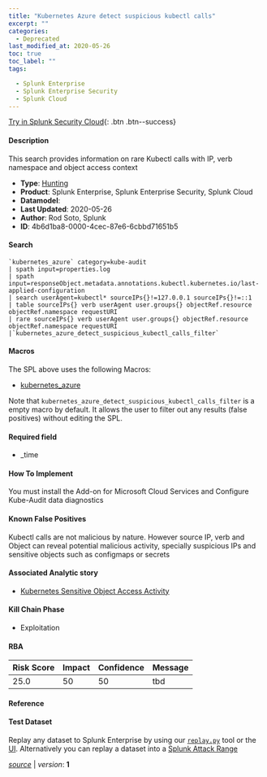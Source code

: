 ```yaml
---
title: "Kubernetes Azure detect suspicious kubectl calls"
excerpt: ""
categories:
  - Deprecated
last_modified_at: 2020-05-26
toc: true
toc_label: ""
tags:

  - Splunk Enterprise
  - Splunk Enterprise Security
  - Splunk Cloud
---
```




[Try in Splunk Security Cloud](https://www.splunk.com/en_us/cyber-security.html){: .btn .btn--success}

#### Description

This search provides information on rare Kubectl calls with IP, verb namespace and object access context

- **Type**: [Hunting](https://github.com/splunk/security_content/wiki/object-Analytic-Types)
- **Product**: Splunk Enterprise, Splunk Enterprise Security, Splunk Cloud
- **Datamodel**: 
- **Last Updated**: 2020-05-26
- **Author**: Rod Soto, Splunk
- **ID**: 4b6d1ba8-0000-4cec-87e6-6cbbd71651b5

#### Search

```
`kubernetes_azure` category=kube-audit 
| spath input=properties.log 
| spath input=responseObject.metadata.annotations.kubectl.kubernetes.io/last-applied-configuration 
| search userAgent=kubectl* sourceIPs{}!=127.0.0.1 sourceIPs{}!=::1 
| table sourceIPs{} verb userAgent user.groups{} objectRef.resource objectRef.namespace requestURI 
| rare sourceIPs{} verb userAgent user.groups{} objectRef.resource objectRef.namespace requestURI 
|`kubernetes_azure_detect_suspicious_kubectl_calls_filter`
```

#### Macros
The SPL above uses the following Macros:
* [kubernetes_azure](https://github.com/splunk/security_content/blob/develop/macros/kubernetes_azure.yml)

Note that `kubernetes_azure_detect_suspicious_kubectl_calls_filter` is a empty macro by default. It allows the user to filter out any results (false positives) without editing the SPL.

#### Required field
* _time


#### How To Implement
You must install the Add-on for Microsoft Cloud Services and Configure Kube-Audit data diagnostics

#### Known False Positives
Kubectl calls are not malicious by nature. However source IP, verb and Object can reveal potential malicious activity, specially suspicious IPs and sensitive objects such as configmaps or secrets

#### Associated Analytic story
* [Kubernetes Sensitive Object Access Activity](/stories/kubernetes_sensitive_object_access_activity)


#### Kill Chain Phase
* Exploitation



#### RBA

| Risk Score  | Impact      | Confidence   | Message      |
| ----------- | ----------- |--------------|--------------|
| 25.0 | 50 | 50 | tbd |




#### Reference


#### Test Dataset
Replay any dataset to Splunk Enterprise by using our [`replay.py`](https://github.com/splunk/attack_data#using-replaypy) tool or the [UI](https://github.com/splunk/attack_data#using-ui).
Alternatively you can replay a dataset into a [Splunk Attack Range](https://github.com/splunk/attack_range#replay-dumps-into-attack-range-splunk-server)



[*source*](https://github.com/splunk/security_content/tree/develop/detections/deprecated/kubernetes_azure_detect_suspicious_kubectl_calls.yml) \| *version*: **1**